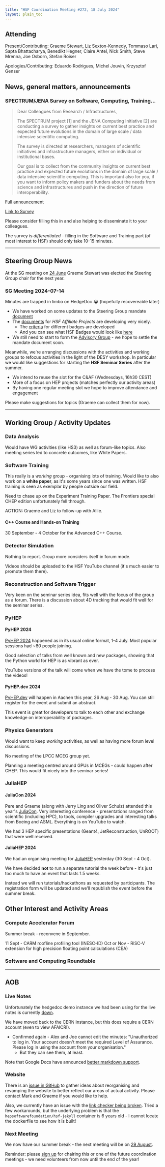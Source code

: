 ```yaml
---
title: "HSF Coordination Meeting #272, 18 July 2024"
layout: plain_toc
---
```

## Attending

Present/Contributing: Graeme Stewart, Liz Sexton-Kennedy, Tommaso Lari, Sapta Bhattacharya, Benedikt Hegner, Claire Antel, Nick Smith, Steve Mrenna, Joe Osborn, Stefan Roiser

Apologies/Contributing: Eduardo Rodrigues, Michel Jouvin, Krzysztof Genser

## News, general matters, announcements

### SPECTRUM/JENA Survey on Software, Computing, Training...

> Dear Colleagues from Research / Infrastructures,
>
> The SPECTRUM project [1] and the JENA Computing Initiative [2] are conducting a survey to gather insights on current best practice and expected future evolutions in the domain of large scale / data intensive scientific computing.
>
> The survey is directed at researchers, managers of scientific initiatives and infrastructure managers, either on individual or institutional bases.
>
> Our goal is to collect from the community insights on current best practice and expected future evolutions in the domain of large scale / data intensive scientific computing. This is important also for you, if you want to inform policy makers and funders about the needs from science and infrastructures and push in the direction of future interoperability.

[Full announcement](https://www.spectrumproject.eu/article/spectrumjena-survey-on-the-future-of-scientific-computing)

[Link to Survey](https://ec.europa.eu/eusurvey/runner/SPECTRUM-JENA_Survey1)

Please consider filling this in and also helping to disseminate it to your colleagues.

The survey is *differentiated* - filling in the Software and Training part (of most interest to HSF) should only take 10-15 minutes.

---

## Steering Group News

At the SG meeting on [24 June](https://hepsoftwarefoundation.org/organization/2024/06/24/steering.html) Graeme Stewart was elected the Steering Group chair for the next year.

### SG Meeting 2024-07-14

Minutes are trapped in limbo on HedgeDoc 😭 (hopefully recovereable later)

- We have worked on some updates to the Steering Group mandate [document](https://docs.google.com/document/d/1SxLPq1gUHBCnCcIhrVy7QuqysGshyFAxeUrZlh80NX4/edit?usp=sharing)
- The [documents](https://docs.google.com/document/d/1Un1V21LdehQNwkNGeUZOl_GBQ8IdjUpDp5bi9g2YvLg/edit?usp=sharing) for *HSF Affiliate Projects* are developing very nicely.
    - The [criteria](https://docs.google.com/document/d/1AiLcqyLA4c1y2Iq-YZyKP7DwN8m2AJb_J44cDuGGAXI/edit?usp=sharing) for different badges are developed
    - And you can see what HSF Badges would look like [here](https://github.com/HSF/hsf.github.io/blob/main/images/HSF-logo/README.md)
- We still need to start to form the [Advisory Group](https://docs.google.com/document/d/1L62pleuuME6K9WLl5T4KQaImPP_Qpc8HSym-XBNTKv8/edit?usp=sharing) - we hope to settle the mandate document soon.

Meanwhile, we're arranging discussions with the activities and working groups to refocus activities in the light of the DESY workshop. In particular we would like suggestions for starting the **HSF Seminar Series** after the summer.

- We intend to reuse the slot for the C&AF (Wednesdays, 16h30 CEST)
- More of a focus on HEP projects (matches perfectly our activity areas)
- By having one regular meeting slot we hope to improve attendance and engagement

Please make suggestions for topics (Graeme can collect them for now).

---

## Working Group / Activity Updates

### Data Analysis

Would have WG activities (like HS3) as well as forum-like topics. Also meeting series led to concrete outcomes, like White Papers.

### Software Training

This really is a *working* group - organising lots of training. Would like to also work on a **white paper**, as it's some years since one was written. HSF training is seen as exemplar by people outside our field.

Need to chase up on the Experiment Training Paper. The Frontiers special CHEP edition unfortunately fell through.

ACTION: Graeme and Liz to follow-up with Allie.

#### C++ Course and Hands-on Training

30 September - 4 October for the Advanced C++ Course.
    
### Detector Simulation

Nothing to report. Group more considers itself in forum mode.

Videos should be uploaded to the HSF YouTube channel (it's much easier to promote them there).

### Reconstruction and Software Trigger

Very keen on the seminar series idea, fits well with the focus of the group as a forum. There is a discussion about 4D tracking that would fit well for the seminar series.

### PyHEP

#### PyHEP 2024

[PyHEP 2024](https://indico.cern.ch/e/PyHEP2024) happened as in its usual online format, 1-4 July. Most popular sessions had ~80 people joining.

Good selection of talks from well known and new packages, showing that the Python world for HEP is as vibrant as ever.

YouTube versions of the talk will come when we have the tome to process the videos!

#### PyHEP.dev 2024

[PyHEP.dev](https://indico.cern.ch/e/PyHEP2024.dev) will happen in Aachen this year, 26 Aug - 30 Aug. You can still register for the event and submit an abstract.

This event is great for developers to talk to each other and exchange knowledge on interoperability of packages.

### Physics Generators

Would want to keep *working* activities, as well as having more forum level discussions.

No meeting of the LPCC MCEG group yet.

Planning a meeting centred around GPUs in MCEGs - could happen after CHEP. This would fit nicely into the seminar series!

### JuliaHEP

#### JuliaCon 2024

Pere and Graeme (along with Jerry Ling and Oliver Schulz) attended this year's [JuliaCon](https://juliacon.org/2024/). Very interesting conference - presentations ranged from scientific (including HPC), to tools, compiler upgrades and interesting talks from Boeing and ASML. Everything is on YouTube to watch.

We had 3 HEP specific presentations (Geant4, JetReconstruction, UnROOT) that were well received.

#### JuliaHEP 2024

We had an organising meeting for [JuliaHEP](https://indico.cern.ch/e/juliahep2024) yesterday (30 Sept - 4 Oct).

We have decided **not** to run a separate tutorial the week before - it's just too much to have an event that lasts 1.5 weeks.

Instead we will run tutorials/hackathons as requested by participants. The registration form will be updated and we'll republish the event before the summer break.

## Other Interest and Activity Areas

### Compute Accelerator Forum

Summer break - reconvene in September.

11 Sept - CARM roofline profiling tool (INESC-ID)
Oct or Nov - RISC-V extension for high precision floating point calculations (CEA)

### Software and Computing Roundtable

---

## AOB

### Live Notes

Unfortunately the hedgedoc demo instance we had been using for the live notes is currently [down](https://community.hedgedoc.org/t/status-of-the-demo-instance/1634/4).

We have moved back to the CERN instance, but this does require a CERN account (even to view AFAICR!).

- Confirmed again - Alex and Joe cannot edit the minutes: "Unauthorized to log in. Your account doesn't meet the required Level of Assurance. Please log in using the account from your organisation."
    - But they can see them, at least.

Note that Google Docs have announced [better markdown support](https://workspaceupdates.googleblog.com/2024/07/import-and-export-markdown-in-google-docs.html).

### Website

There is an [issue in GitHub](https://github.com/HSF/hsf.github.io/issues/1411) to gather ideas about reorganising and revamping the website to better reflect our areas of actual activity. Please contact Mark and Graeme if you would like to help.

Also, we currently have an issue with the [link checker being broken](https://github.com/HSF/hsf.github.io/issues/1559). Tried a few workarounds, but the underlying problem is that the `hepsoftwarefoundation/hsf-jekyll` container is 6 years old - I cannot locate the dockerfile to see how it is built!

### Next Meeting

We now have our summer break - the next meeting will be on [29 August](https://indico.cern.ch/event/1355755/).

Reminder: please [sign up](https://docs.google.com/spreadsheets/d/1Z1Z4payCpieOLiVFcC6y9j-KCj71u6xX232LHUgIHfI/edit) for chairing this or one of the future coordination meetings - we need volunteers from now until the end of the year!
